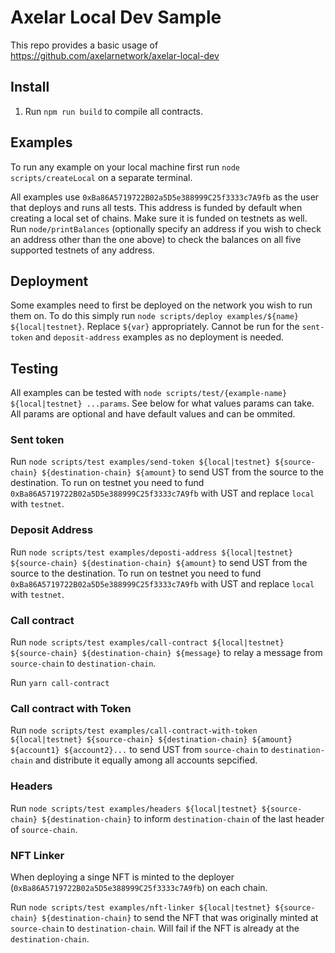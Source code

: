 # Axelar Local Dev Sample

This repo provides a basic usage of https://github.com/axelarnetwork/axelar-local-dev

## Install

1. Run `npm run build` to compile all contracts.

## Examples

To run any example on your local machine first run `node scripts/createLocal` on a separate terminal.

All examples use `0xBa86A5719722B02a5D5e388999C25f3333c7A9fb` as the user that deploys and runs all tests. This address is funded by default when creating a local set of chains. Make sure it is funded on testnets as well. Run `node/printBalances` (optionally specify an address if you wish to check an address other than the one above) to check the balances on all five supported testnets of any address.

## Deployment

Some examples need to first be deployed on the network you wish to run them on. To do this simply run `node scripts/deploy examples/${name} ${local|testnet}`. Replace `${var}` appropriately. Cannot be run for the `sent-token` and `deposit-address` examples as no deployment is needed.

## Testing

All examples can be tested with `node scripts/test/{example-name} ${local|testnet} ...params`. See below for what values params can take. All params are optional and have default values and can be ommited.

### Sent token

Run `node scripts/test examples/send-token ${local|testnet} ${source-chain} ${destination-chain} ${amount}` to send UST from the source to the destination. To run on testnet you need to fund `0xBa86A5719722B02a5D5e388999C25f3333c7A9fb` with UST and replace `local` with `testnet`.

### Deposit Address

Run `node scripts/test examples/deposti-address ${local|testnet} ${source-chain} ${destination-chain} ${amount}` to send UST from the source to the destination. To run on testnet you need to fund `0xBa86A5719722B02a5D5e388999C25f3333c7A9fb` with UST and replace `local` with `testnet`.

### Call contract

Run `node scripts/test examples/call-contract ${local|testnet} ${source-chain} ${destination-chain} ${message}` to relay a message from `source-chain` to `destination-chain`.

Run `yarn call-contract`

### Call contract with Token

Run `node scripts/test examples/call-contract-with-token ${local|testnet} ${source-chain} ${destination-chain} ${amount} ${account1} ${account2}...` to send UST from `source-chain` to `destination-chain` and distribute it equally among all accounts sepcified.

### Headers

Run `node scripts/test examples/headers ${local|testnet} ${source-chain} ${destination-chain}` to inform `destination-chain` of the last header of `source-chain`.

### NFT Linker

When deploying a singe NFT is minted to the deployer (`0xBa86A5719722B02a5D5e388999C25f3333c7A9fb`) on each chain.

Run `node scripts/test examples/nft-linker ${local|testnet} ${source-chain} ${destination-chain}` to send the NFT that was originally minted at `source-chain` to `destination-chain`. Will fail if the NFT is already at the `destination-chain`.
